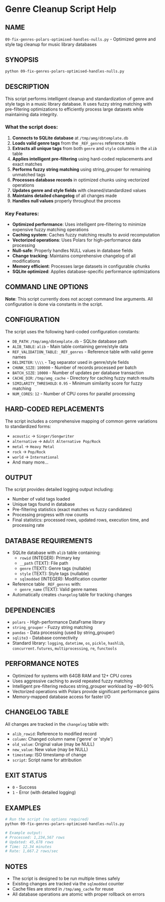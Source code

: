# Genre Cleanup Script Help

## NAME
`09-fix-genres-polars-optimised-handles-nulls.py` - Optimized genre and style tag cleanup for music library databases

## SYNOPSIS
```bash
python 09-fix-genres-polars-optimised-handles-nulls.py
```

## DESCRIPTION
This script performs intelligent cleanup and standardization of genre and style tags in a music library database. It uses fuzzy string matching with pre-filtering optimizations to efficiently process large datasets while maintaining data integrity.

### What the script does:
1. **Connects to SQLite database** at `/tmp/amg/dbtemplate.db`
2. **Loads valid genre tags** from the `_REF_genres` reference table
3. **Extracts all unique tags** from both `genre` and `style` columns in the `alib` table
4. **Applies intelligent pre-filtering** using hard-coded replacements and exact matches
5. **Performs fuzzy string matching** using string_grouper for remaining unmatched tags
6. **Processes database records** in optimized chunks using vectorized operations
7. **Updates genre and style fields** with cleaned/standardized values
8. **Maintains detailed changelog** of all changes made
9. **Handles null values** properly throughout the process

### Key Features:
- **Optimized performance**: Uses intelligent pre-filtering to minimize expensive fuzzy matching operations
- **Caching system**: Caches fuzzy matching results to avoid recomputation
- **Vectorized operations**: Uses Polars for high-performance data processing
- **Null-safe**: Properly handles NULL values in database fields
- **Change tracking**: Maintains comprehensive changelog of all modifications
- **Memory efficient**: Processes large datasets in configurable chunks
- **SQLite optimized**: Applies database-specific performance optimizations

## COMMAND LINE OPTIONS
**Note**: This script currently does not accept command line arguments. All configuration is done via constants in the script.

## CONFIGURATION
The script uses the following hard-coded configuration constants:

- `DB_PATH`: `/tmp/amg/dbtemplate.db` - SQLite database path
- `ALIB_TABLE`: `alib` - Main table containing genre/style data
- `REF_VALIDATION_TABLE`: `_REF_genres` - Reference table with valid genre names
- `DELIMITER`: `\\\\` - Tag separator used in genre/style fields
- `CHUNK_SIZE`: `100000` - Number of records processed per batch
- `BATCH_SIZE`: `10000` - Number of updates per database transaction
- `CACHE_DIR`: `/tmp/amg_cache` - Directory for caching fuzzy match results
- `SIMILARITY_THRESHOLD`: `0.95` - Minimum similarity score for fuzzy matching
- `NUM_CORES`: `12` - Number of CPU cores for parallel processing

## HARD-CODED REPLACEMENTS
The script includes a comprehensive mapping of common genre variations to standardized forms:

- `acoustic` → `Singer/Songwriter`
- `alternative` → `Adult Alternative Pop/Rock`
- `metal` → `Heavy Metal`
- `rock` → `Pop/Rock`
- `world` → `International`
- And many more...

## OUTPUT
The script provides detailed logging output including:
- Number of valid tags loaded
- Unique tags found in database
- Pre-filtering statistics (exact matches vs fuzzy candidates)
- Processing progress with row counts
- Final statistics: processed rows, updated rows, execution time, and processing rate

## DATABASE REQUIREMENTS
- SQLite database with `alib` table containing:
  - `rowid` (INTEGER): Primary key
  - `__path` (TEXT): File path
  - `genre` (TEXT): Genre tags (nullable)
  - `style` (TEXT): Style tags (nullable)
  - `sqlmodded` (INTEGER): Modification counter
- Reference table `_REF_genres` with:
  - `genre_name` (TEXT): Valid genre names
- Automatically creates `changelog` table for tracking changes

## DEPENDENCIES
- `polars` - High-performance DataFrame library
- `string_grouper` - Fuzzy string matching
- `pandas` - Data processing (used by string_grouper)
- `sqlite3` - Database connectivity
- Standard library: `logging`, `datetime`, `os`, `pickle`, `hashlib`, `concurrent.futures`, `multiprocessing`, `re`, `functools`

## PERFORMANCE NOTES
- Optimized for systems with 64GB RAM and 12+ CPU cores
- Uses aggressive caching to avoid repeated fuzzy matching
- Intelligent pre-filtering reduces string_grouper workload by ~80-90%
- Vectorized operations with Polars provide significant performance gains
- Memory-mapped database access for faster I/O

## CHANGELOG TABLE
All changes are tracked in the `changelog` table with:
- `alib_rowid`: Reference to modified record
- `column`: Changed column name ('genre' or 'style')
- `old_value`: Original value (may be NULL)
- `new_value`: New value (may be NULL)
- `timestamp`: ISO timestamp of change
- `script`: Script name for attribution

## EXIT STATUS
- `0` - Success
- `1` - Error (with detailed logging)

## EXAMPLES
```bash
# Run the script (no options required)
python 09-fix-genres-polars-optimised-handles-nulls.py

# Example output:
# Processed: 1,234,567 rows
# Updated: 45,678 rows
# Time: 12.34 minutes
# Rate: 1,667.2 rows/sec
```

## NOTES
- The script is designed to be run multiple times safely
- Existing changes are tracked via the `sqlmodded` counter
- Cache files are stored in `/tmp/amg_cache` for reuse
- All database operations are atomic with proper rollback on errors